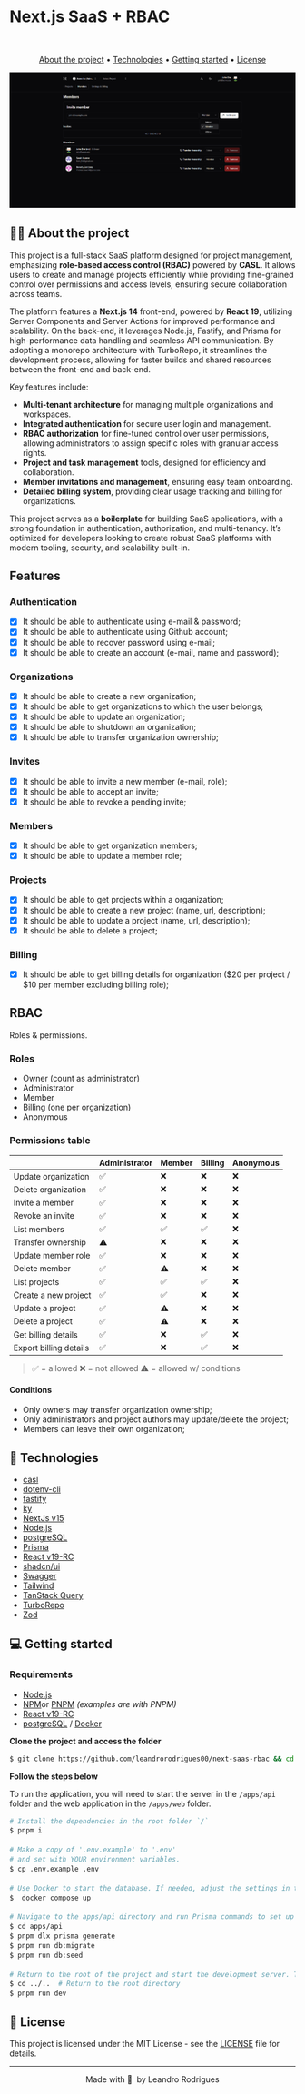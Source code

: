 # Next.js SaaS + RBAC  

<br>

<p align="center">
  <a href="#-about-the-project">About the project</a> •
  <a href="#-technologies">Technologies</a> •
  <a href="#-getting-started">Getting started</a> •
  <a href="#-license">License</a>
</p>

<p align="center">
 
 
<img alt="project preview" src="./apps/web/public/site-preview.png"     >  
</p>

## 👩‍💻 About the project

This project is a full-stack SaaS platform designed for project management, emphasizing **role-based access control (RBAC)** powered by **CASL**. It allows users to create and manage projects efficiently while providing fine-grained control over permissions and access levels, ensuring secure collaboration across teams.

The platform features a **Next.js 14** front-end, powered by **React 19**, utilizing Server Components and Server Actions for improved performance and scalability. On the back-end, it leverages Node.js, Fastify, and Prisma for high-performance data handling and seamless API communication. By adopting a monorepo architecture with TurboRepo, it streamlines the development process, allowing for faster builds and shared resources between the front-end and back-end.

Key features include:

- **Multi-tenant architecture** for managing multiple organizations and workspaces.
- **Integrated authentication** for secure user login and management.
- **RBAC authorization** for fine-tuned control over user permissions, allowing administrators to assign specific roles with granular access rights.
- **Project and task management** tools, designed for efficiency and collaboration.
- **Member invitations and management**, ensuring easy team onboarding.
- **Detailed billing system**, providing clear usage tracking and billing for organizations.

This project serves as a **boilerplate** for building SaaS applications, with a strong foundation in authentication, authorization, and multi-tenancy. It’s optimized for developers looking to create robust SaaS platforms with modern tooling, security, and scalability built-in.

## Features

### Authentication

- [x] It should be able to authenticate using e-mail & password;
- [x] It should be able to authenticate using Github account;
- [x] It should be able to recover password using e-mail;
- [x] It should be able to create an account (e-mail, name and password);

### Organizations

- [x] It should be able to create a new organization;
- [x] It should be able to get organizations to which the user belongs;
- [x] It should be able to update an organization;
- [x] It should be able to shutdown an organization;
- [x] It should be able to transfer organization ownership;

### Invites

- [x] It should be able to invite a new member (e-mail, role);
- [x] It should be able to accept an invite;
- [x] It should be able to revoke a pending invite;

### Members

- [x] It should be able to get organization members;
- [x] It should be able to update a member role;

### Projects

- [x] It should be able to get projects within a organization;
- [x] It should be able to create a new project (name, url, description);
- [x] It should be able to update a project (name, url, description);
- [x] It should be able to delete a project;

### Billing

- [x] It should be able to get billing details for organization ($20 per project / $10 per member excluding billing role);

## RBAC

Roles & permissions.

### Roles

- Owner (count as administrator)
- Administrator
- Member
- Billing (one per organization)
- Anonymous

### Permissions table

|                          | Administrator | Member | Billing | Anonymous |
| ------------------------ | ------------- | ------ | ------- | --------- |
| Update organization      | ✅            | ❌     | ❌      | ❌        |
| Delete organization      | ✅            | ❌     | ❌      | ❌        |
| Invite a member          | ✅            | ❌     | ❌      | ❌        |
| Revoke an invite         | ✅            | ❌     | ❌      | ❌        |
| List members             | ✅            | ✅     | ✅      | ❌        |
| Transfer ownership       | ⚠️            | ❌     | ❌      | ❌        |
| Update member role       | ✅            | ❌     | ❌      | ❌        |
| Delete member            | ✅            | ⚠️     | ❌      | ❌        |
| List projects            | ✅            | ✅     | ✅      | ❌        |
| Create a new project     | ✅            | ✅     | ❌      | ❌        |
| Update a project         | ✅            | ⚠️     | ❌      | ❌        |
| Delete a project         | ✅            | ⚠️     | ❌      | ❌        |
| Get billing details      | ✅            | ❌     | ✅      | ❌        |
| Export billing details   | ✅            | ❌     | ✅      | ❌        |

> ✅ = allowed
> ❌ = not allowed
> ⚠️ = allowed w/ conditions

#### Conditions

- Only owners may transfer organization ownership;
- Only administrators and project authors may update/delete the project;
- Members can leave their own organization;

## 🚀 Technologies
    
- [casl](https://casl.js.org/v6/en/)
- [dotenv-cli](https://github.com/venthur/dotenv-cli)
- [fastify](https://fastify.dev/)
- [ky](https://github.com/sindresorhus/ky)
- [NextJs v15](https://nextjs.org/)
- [Node.js](https://nodejs.org/pt)
- [postgreSQL](https://www.postgresql.org/)
- [Prisma](https://www.prisma.io/)
- [React v19-RC](https://react.dev/blog/2024/04/25/react-19)
- [shadcn/ui](https://ui.shadcn.com/)
- [Swagger](https://swagger.io/)
- [Tailwind](https://tailwindcss.com/)
- [TanStack Query](https://tanstack.com/query/latest)
- [TurboRepo](https://turbo.build/)
- [Zod](https://github.com/colinhacks/zod)
 
## 💻 Getting started

### Requirements

- [Node.js](https://nodejs.org/en/)
- [NPM](https://www.npmjs.com/)or [PNPM](https://pnpm.io/) _(examples are with PNPM)_
- [React v19-RC](https://react.dev/blog/2024/04/25/react-19)
- [postgreSQL](https://www.postgresql.org/) / [Docker](https://www.docker.com/)



**Clone the project and access the folder**

```bash
$ git clone https://github.com/leandrorodrigues00/next-saas-rbac && cd next-saas-rbac

```

**Follow the steps below**

To run the application, you will need to start the server in the `/apps/api` folder and the web application in the `/apps/web` folder.

```bash
# Install the dependencies in the root folder `/`
$ pnpm i

# Make a copy of '.env.example' to '.env'
# and set with YOUR environment variables.
$ cp .env.example .env

# Use Docker to start the database. If needed, adjust the settings in the `/docker-compose.yml` file:
$  docker compose up 

# Navigate to the apps/api directory and run Prisma commands to set up the database schema and seed the database:
$ cd apps/api 
$ pnpm dlx prisma generate
$ pnpm run db:migrate
$ pnpm run db:seed

# Return to the root of the project and start the development server. TurboRepo will handle the build and start all necessary processes:
$ cd ../..  # Return to the root directory
$ pnpm run dev
```

## 📝 License

This project is licensed under the MIT License - see the [LICENSE](LICENSE) file for details.

---

<p align="center">
  Made with 💜&nbsp; by  Leandro Rodrigues
</p>
